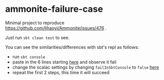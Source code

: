 # ammonite-failure-case
Minimal project to reproduce https://github.com/lihaoyi/Ammonite/issues/476 .

Just run `sbt clean test` to see.

You can see the similarities/differences with sbt's repl as follows:
* run `sbt console`
* paste in the 6 lines starting [here](https://github.com/Alex-At-Home/ammonite-failure-case/blob/master/src/test/scala/example/AmmoniteFailureSpec.scala#L12) and observe it fail
* change the scalac settings by changing `failInSbtConsole` to `false` [here](https://github.com/Alex-At-Home/ammonite-failure-case/blob/master/build.sbt#L10)
* repeat the first 2 steps, this time it will succeed
